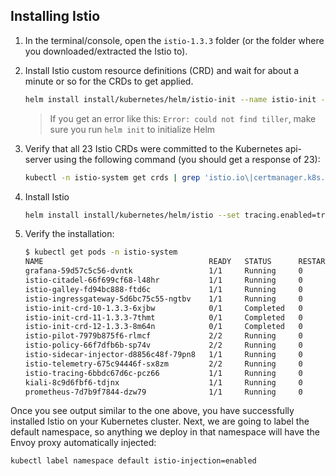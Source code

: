 
## Installing Istio

1.  In the terminal/console, open the `istio-1.3.3` folder (or the folder where you downloaded/extracted the Istio to).
1.  Install Istio custom resource definitions (CRD) and wait for about a minute or so for the CRDs to get applied.

    ```bash
    helm install install/kubernetes/helm/istio-init --name istio-init --namespace istio-system
    ```
    
    >If you get an error like this: `Error: could not find tiller`, make sure you run `helm init` to initialize Helm

1.  Verify that all 23 Istio CRDs were committed to the Kubernetes api-server using the following command (you should get a response of 23):

    ```bash
    kubectl -n istio-system get crds | grep 'istio.io\|certmanager.k8s.io' | wc -l
    ```

1.  Install Istio

    ```bash
    helm install install/kubernetes/helm/istio --set tracing.enabled=true --set tracing.ingress.enabled=true --set pilot.traceSampling=100 --set pilot.resources.requests.memory="512Mi" --set grafana.enabled=true --set prometheus.enabled=true --set kiali.enabled=true --set "kiali.dashboard.jaegerURL=http://localhost:16686/jaeger" --set "kiali.dashboard.grafanaURL=http://localhost:3000" --name istio --namespace istio-system
    ```

1.  Verify the installation:

    ```bash
    $ kubectl get pods -n istio-system
    NAME                                     READY   STATUS      RESTARTS   AGE
    grafana-59d57c5c56-dvntk                 1/1     Running     0          7m41s
    istio-citadel-66f699cf68-l48hr           1/1     Running     0          7m41s
    istio-galley-fd94bc888-ftd6c             1/1     Running     0          7m41s
    istio-ingressgateway-5d6bc75c55-ngtbv    1/1     Running     0          7m41s
    istio-init-crd-10-1.3.3-6xjbw            0/1     Completed   0          9m28s
    istio-init-crd-11-1.3.3-7thmt            0/1     Completed   0          9m28s
    istio-init-crd-12-1.3.3-8m64n            0/1     Completed   0          9m28s
    istio-pilot-7979b875f6-rlmcf             2/2     Running     0          7m41s
    istio-policy-66f7dfb6b-sp74v             2/2     Running     0          117s
    istio-sidecar-injector-d8856c48f-79pn8   1/1     Running     0          7m41s
    istio-telemetry-675c94446f-sx8zm         2/2     Running     0          92s
    istio-tracing-6bbdc67d6c-pcz66           1/1     Running     0          7m41s
    kiali-8c9d6fbf6-tdjnx                    1/1     Running     0          7m41s
    prometheus-7d7b9f7844-dzw79              1/1     Running     0          7m41s
    ```

Once you see output similar to the one above, you have successfully installed Istio on your Kubernetes cluster. Next, we are going to label the default namespace, so anything we deploy in that namespace will have the Envoy proxy automatically injected:

```bash
kubectl label namespace default istio-injection=enabled
```

